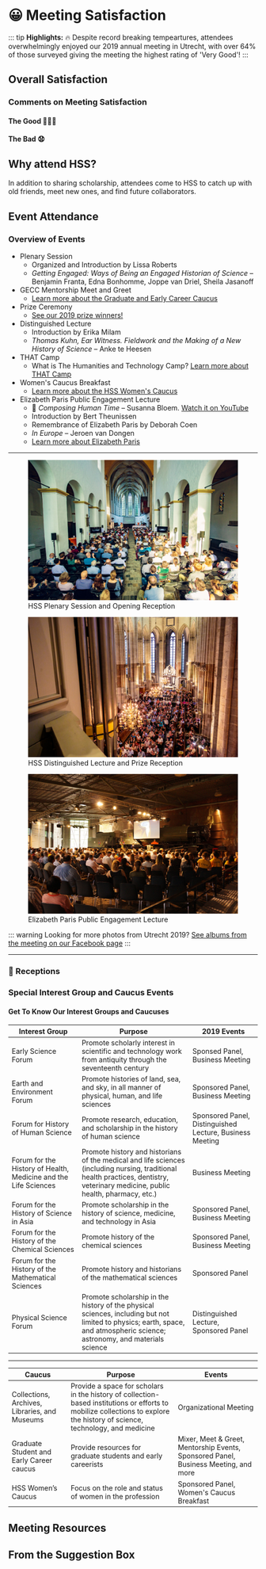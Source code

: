 # 😀 Meeting Satisfaction
::: tip
**Highlights:** 🔥 Despite record breaking tempeartures, attendees overwhelmingly enjoyed our 2019 annual meeting in Utrecht, with over 64% of those surveyed giving the meeting the highest rating of 'Very Good'!
:::

## Overall Satisfaction
<satisfactionOverall2019 class="graph"/>

### Comments on Meeting Satisfaction

#### The Good 👏👏👏 <Badge text="a select few" />

<div class="choice-quotes">
<div class="left">
<pullQuote title="The program was fantastic, and Utrecht was a wonderful venue. I really liked not being in a conference hotel."/>
<pullQuote title="how all participants banded together to beat the heat - very collegial, and an overall absence of heat-related short tempers; I attribute this to the excellent organization of the conference"/>
<pullQuote title="Just a great academic and social experience, with excellent research, good social opportunities (those evening receptions with plenaries really help), and a pleasant academic environment (despite the heat)"/>
<pullQuote title="The setting. Utrecht was beautiful. The university buildings were old and charming, and refreshing compared to the often corporate feel of the hotels the conference usually takes place in. I also thought it was really well-organised and the heatwave was dealt with well under the circumstances. ... There were other really nice touches, like the flavoured water being offered. I really enjoyed myself."/>
<pullQuote title="The feeling of camaraderie among colleagues, the space where the sessions were held, the awards ceremony, the Lectures. The city. The attention of the yellow shirts. My own participation."/>
<pullQuote title="The sessions and program throughout the days - the local administration in Utrecht was also fantastically nice and helpful."/>
</div><div class="right">
<pullQuote title="So many things! The relaxed atmosphere (maybe the heat had something to do with it?), learning more about European and other international work, the university setting, the great care taken by all to ensure that we would not have heatstroke!"/>
<pullQuote title="It was my first time at HSS and I enjoyed exchanging ideas with a different crowd! No one on my panel knew one another beforehand, and I think we will stay in touch."/>
<pullQuote title="The organization of the conference -- online and off -- was fantastic. I really appreciated the work to connect everybody, and the huge effort for accessibility. This made everything collegial and wonderful!"/>
<pullQuote title="Panels were great, organisation fantastic; most of all: NOT a conference hotel but embedded in a beautiful city which allowed for pleasant experiences beyond the conference. I would urgently plead to keep this model and refrain from the big box conference hotels where everybody is stuck (and which are so expensive!)"/>
<pullQuote title="University setting, phenomenal responsiveness of local organizers and
HSS staff in responding to unexpected heat wave, portable/throwable mics
in the rooms, being able to take notes on a desk rather than my lap,
excellent sessions, friendly people... honestly the whole meeting was a
delight personally and intellectually. Thank you!" />
<pullQuote title="This was my first HSS meeting, and, to be perfectly honest, it was perhaps
the best-organized conference I have ever had the pleasure to attend. My
only hope is that you continue this model -- and that it can be extended to
other conferences. I am really excited to attend my next HSS conference
based on my experience here, and I will be certain to recommend this
conference to my colleagues. Thank you for an exciting, invigorating, and
beautifully-collegial conference!" />
</div>
</div>


#### The Bad 😧 <Badge text="all of it" />

<div class="choice-quotes">
<div class="left">
<pullQuote title="Academic quality low overall, but there were many exceptions"/>
<pullQuote title="Mostly the inhumane heat without AC! Also, the poor administrative arrangement is another drawback"/>
</div><div class="right">
<pullQuote title="Clearly the organizers could do nothing regarding the extreme weather but contingency plans could have been made. A non air conditioned venue is a problem (for comfort and concentration etc.) even at 85/90, which is not unheard of in Utrecht in July. In 100 it's dangerous. Future conferences must make every effort possible to include everybody, including those with health challenges. Where AC was unavailable, panels held in the afternoon probably should have been cancelled."/>
</div>
</div>

## Why attend HSS?
In addition to sharing scholarship, attendees come to HSS to catch up with old friends, meet new ones, and find future collaborators.

<reasonsToAttend2019 class="graph"/>

## Event Attendance

### Overview of Events
- Plenary Session
    - Organized and Introduction by Lissa Roberts
    - *Getting Engaged: Ways of Being an Engaged Historian of Science* &ndash; Benjamin Franta, Edna Bonhomme, Joppe van Driel, Sheila Jasanoff
- GECC Mentorship Meet and Greet
    - [Learn more about the Graduate and Early Career Caucus](https://hssgecc.wordpress.com/)
- Prize Ceremony
    - [See our 2019 prize winners!](/prizes)
- Distinguished Lecture
    - Introduction by Erika Milam
    - *Thomas Kuhn, Ear Witness. Fieldwork and the Making of a New History of Science* &ndash; Anke te Heesen
- THAT Camp
    - What is The Humanities and Technology Camp? [Learn more about THAT Camp](http://thatcamp.org/)
- Women's Caucus Breakfast
    - [Learn more about the HSS Women's Caucus](http://hsswc.weebly.com/)
- Elizabeth Paris Public Engagement Lecture
    - 🎹 *Composing Human Time* &ndash; Susanna Bloem. [Watch it on YouTube](https://youtu.be/D9J9yKNm1Kg)
    - Introduction by Bert Theunissen
    - Remembrance of Elizabeth Paris by Deborah Coen
    - *In Europe* &ndash; Jeroen van Dongen
    - [Learn more about Elizabeth Paris](https://hssonline.org/about-elizabeth-paris/)

<hr>

<figure class="figure">
<img alt="Janskerk, venue of the plenary sessions" src="./plenary.jpg">
<figcaption>HSS Plenary Session and Opening Reception</figcaption>
</figure>

<figure class="figure">
<img alt="Domkerk, venue of the distinguished lecture" src="./prize.jpg">
<figcaption>HSS Distinguished Lecture and Prize Reception</figcaption>
</figure>

<figure class="figure">
<img alt="Railway museum, venue of the Paris lecture" src="./paris.jpg">
<figcaption>Elizabeth Paris Public Engagement Lecture</figcaption>
</figure>

::: warning
Looking for more photos from Utrecht 2019? [See albums from the meeting on our Facebook page](https://facebook.com/historyofsciencesociety)
:::

<hr>

<eventsAttended2019 class="graph" />

### 🥂 Receptions

<receptionAttendance class="graph" />

<foodQuality class="graph" />

<foodQuantity class="graph" />

### Special Interest Group and Caucus Events

<specialEvents class="graph" />

#### Get To Know Our Interest Groups and Caucuses

| Interest Group | Purpose | 2019 Events |
| --- | --- | --- |
|Early Science Forum | Promote scholarly interest in scientific and technology work from antiquity through the seventeenth century | Sponsed Panel, Business Meeting |
|Earth and Environment Forum | Promote histories of land, sea, and sky, in all manner of physical, human, and life sciences | Sponsored Panel, Business Meeting |
|Forum for History of Human Science | Promote research, education, and scholarship in the history of human science | Sponsored Panel, Distinguished Lecture, Business Meeting |
|Forum for the History of Health, Medicine and the Life Sciences | Promote history and historians of the medical and life sciences (including nursing, traditional health practices, dentistry, veterinary medicine, public health, pharmacy, etc.) | Business Meeting |
|Forum for the History of Science in Asia | Promote scholarship in the history of science, medicine, and technology in Asia | Sponsored Panel, Business Meeting |
|Forum for the History of the Chemical Sciences | Promote history of the chemical sciences | Sponsored Panel, Business Meeting |
|Forum for the History of the Mathematical Sciences | Promote history and historians of the mathematical sciences | Sponsored Panel |
|Physical Science Forum | Promote scholarship in the history of the physical sciences, including but not limited to physics; earth, space, and atmospheric science; astronomy, and materials science | Distinguished Lecture, Sponsored Panel |

<hr>

| Caucus | Purpose | Events |
| --- | --- | --- |
| Collections, Archives, Libraries, and Museums <Badge text="proposed" type="warn"/> | Provide a space for scholars in the history of collection-based institutions or efforts to mobilize collections to explore the history of science, technology, and medicine | Organizational Meeting |
|Graduate Student and Early Career caucus | Provide resources for graduate students and early careerists | Mixer, Meet &amp; Greet, Mentorship Events, Sponsored Panel, Business Meeting, and more |
|HSS Women’s Caucus | Focus on the role and status of women in the profession | Sponsored Panel, Women's Caucus Breakfast |

## Meeting Resources

<useOfResources class="graph" />
<resourceEvaluation class="graph" />
<noAppUse class="graph" />


## From the Suggestion Box

<div class="choice-quotes">
<div class="left">
<pullQuote title="HSS has a major diversity problem: both ethnic and nationalistic. The
meeting is overwhelmingly attended by Europeans and North Americans.
This is partly because of the lack of financial support afforded to scholars
based in low income countries and partly due to the arduous and
extortionate process of applying for visas. I would strongly recommend
providing financial support for visa costs and subsidising travel from
low-middle income countries irrespective of career status." />
<pullQuote title="The Flashtalks session actually worked really well, despite my initial
skepticism. Perhaps there could be more than one to bring even more
junior scholars into the conference." />
<pullQuote title="Sessions with overlapping topics seem to often be scheduled against
eachother. I know scheduling must be difficult, and some conflicts are
inevitable, but it seems like there must be a better way!" />
</div><div class="right">
<pullQuote title="It is better to cancel events than 'plough ahead' in dangerous conditions.
HSS must ensure the safety of all attendees. Perhaps events in late
afternoon should have been held remotely. HSS must now clarify its policy
on the health and safety of conference attendees.
Sadly, there will always be those who advertise their commitment through
stoic calls to 'keep calm etc. etc.' -- that won't do. This isn't Iron Man. Such
attitudes, if implicitly accepted as the policy of HSS, become a form of
discrimination against those unable to attend in extreme conditions.
It's now time for an official statement from HSS on precisely what its health
and safety policy is." />
<pullQuote title="Perhaps have it at 2 or 3 locations at once, on different continents, so that
less people have to fly. I think with technology, it can still feel like one
conference. E.g. if a keynote is in North America, than people in Europe
and Asia (for example) can listen via Skype, but still in a big hall together. I
have positive experiences with this at another conference.
The call for papers could have been a bit earlier, especially since the
deadline was shortly after the holidays. For me, trying to organize a panel
and not having a big network yet as a PhD-student, it was a bit stressful,
(though not impossible as we did manage to get together the panel just in
time)." />
<pullQuote title="A plan of the meeting rooms in the PdF/programme would have saved
some confusions and late arrivals.
A longer CFP window to enable session-wrangling (I regretted not
arranging a session, as my session was very miscellaneous)." />
<pullQuote title="Diversity continues to be a key challenge for HSS. It would be a huge
benefit to think of ways of engaging more graduate students and emerging
scholars from non-European backgrounds into the meeting. Special
outreach, travel funding, and/or a dedicated prize may be ways of
approaching this." />
<pullQuote title="Offer /do even more to encourage non traditional formats and sessions on
newer topics/questions that can be approached in a variety of ways
particular to historians of science e.g. climate change, decolonization,
migrant crisis, reckoning with gender dynamics etc" />
<pullQuote title="Keep doing name badges without institutional affiliation -- it was a great
way to cut down on the social weirdness regarding rank/affiliation, it gave
everyone a nice conversation opener about where they're currently based,
and made it easier for independent and early career researchers to work
out how to list their affiliations. Great move, keep doing it." />
<pullQuote title="Diversity within the discipline still seems to be a fundamental issue. It
remains extremely noticeable that so few BME researchers are involved. It
was good to see a discussion group on LGBTQ+ issues in HSTM, but this
was not a full panel and happened at lunchtime, giving a prevailing feeling
that queer dimensions of the field are still considered peripheral or
unimportant. It would be good to see HSS tackle some of these issues
more boldly at the nest meeting." />
</div>
</div>


<style lang="stylus">

</style>
